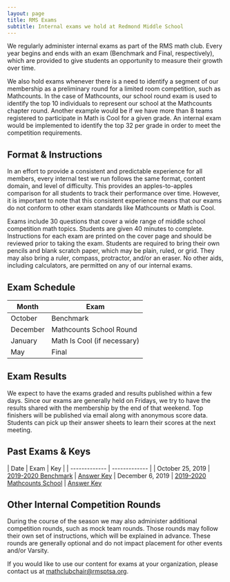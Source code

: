 ```yaml
---
layout: page
title: RMS Exams
subtitle: Internal exams we hold at Redmond Middle School
---
```


We regularly administer internal exams as part of the RMS math club. Every year begins and ends with an exam (Benchmark and Final, 
respectively), which are provided to give students an opportunity to measure their growth over time.

We also hold exams whenever there is a need to identify a segment of our membership as a preliminary round for a limited room competition, 
such as Mathcounts. In the case of Mathcounts, our school round exam is used to identify the top 10 individuals to represent our school 
at the Mathcounts chapter round. Another example would be if we have more than 8 teams registered to participate in Math is Cool for a 
given grade. An internal exam would be implemented to identify the top 32 per grade in order to meet the competition requirements.

## Format & Instructions
In an effort to provide a consistent and predictable experience for all members, every internal test we run follows the same format, 
content domain, and level of difficulty. This provides an apples-to-apples comparison for all students to track their performance over 
time. However, it is important to note that this consistent experience means that our exams do not conform to other exam standards like 
Mathcounts or Math is Cool.

Exams include 30 questions that cover a wide range of middle school competition math topics. Students are given 40 minutes to complete.
Instructions for each exam are printed on the cover page and should be reviewed prior to taking the exam. Students are required to 
bring their own pencils and blank scratch paper, which may be plain, ruled, or grid. They may also bring a ruler, compass, protractor, 
and/or an eraser. No other aids, including calculators, are permitted on any of our internal exams.

## Exam Schedule

| Month | Exam |
| --- | --- |
| October | Benchmark |
| December | Mathcounts School Round |
| January | Math Is Cool (if necessary) |
| May | Final |

## Exam Results
We expect to have the exams graded and results published within a few days. Since our exams are generally held on Fridays, we try to
have the results shared with the membership by the end of that weekend. Top finishers will be published via email along with
anonymous score data. Students can pick up their answer sheets to learn their scores at the next meeting.

## Past Exams & Keys

| Date | Exam | Key |
| ------------- | ------------- |
| October 25, 2019 | [2019-2020 Benchmark](/files/RMS%201920B%20Exam.pdf) | [Answer Key](/files/RMS%201920B%20Exam%20Key.pdf)
| December 6, 2019 | [2019-2020 Mathcounts School](/files/RMS%201920M%20Exam.pdf) | [Answer Key](/files/RMS%201920M%20Exam%20Key.pdf)

## Other Internal Competition Rounds
During the course of the season we may also administer additional competition rounds, such as mock team rounds. Those rounds may follow 
their own set of instructions, which will be explained in advance. These rounds are generally optional and do not impact placement for 
other events and/or Varsity.

If you would like to use our content for exams at your organization, please
contact us at <a href="mailto:mathclubchair@rmsptsa.org">mathclubchair@rmsptsa.org</a>.